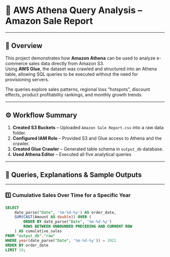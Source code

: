 # 🧾 AWS Athena Query Analysis – Amazon Sale Report

 
---

## 📘 Overview
This project demonstrates how **Amazon Athena** can be used to analyze e-commerce sales data directly from Amazon S3.  
Using **AWS Glue**, the dataset was crawled and structured into an Athena table, allowing SQL queries to be executed without the need for provisioning servers.  

The queries explore sales patterns, regional loss “hotspots”, discount effects, product profitability rankings, and monthly growth trends.

---

## ⚙️ Workflow Summary
1. **Created S3 Buckets** – Uploaded `Amazon Sale Report.csv` into a raw data folder.  
2. **Configured IAM Role** – Provided S3 and Glue access to Athena and the crawler.  
3. **Created Glue Crawler** – Generated table schema in `output_db` database.  
4. **Used Athena Editor** – Executed all five analytical queries

---

## 🧩 Queries, Explanations & Sample Outputs

---

### **1️⃣ Cumulative Sales Over Time for a Specific Year**
```sql
SELECT 
    date_parse("Date", '%m-%d-%y') AS order_date,
    SUM(CAST(Amount AS double)) OVER (
        ORDER BY date_parse("Date", '%m-%d-%y')
        ROWS BETWEEN UNBOUNDED PRECEDING AND CURRENT ROW
    ) AS cumulative_sales
FROM "output_db"."raw"
WHERE year(date_parse("Date", '%m-%d-%y')) = 2022
ORDER BY order_date
LIMIT 10;
```


